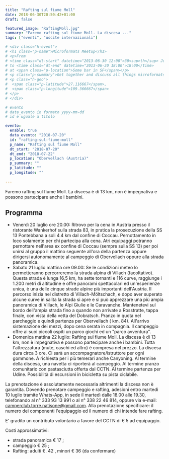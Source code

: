 ```yaml
---
title: "Rafting sul fiume Moll"
date: 2018-06-30T20:50:42+01:00
draft: false

featured_image: "RaftingMoll.jpg"
summary: "Faremo rafting sul fiume Moll. La discesa ..."
tags: ["eventi", "uscite internazionali"]

# <div class="h-event">
# <h1 class="p-name">Microformats Meetup</h1>
# <p>From 
# <time class="dt-start" datetime="2013-06-30 12:00">30<sup>th</sup> June 2013, 12:00</time>
# to <time class="dt-end" datetime="2013-06-30 18:00">18:00</time>
# at <span class="p-location">Some bar in SF</span></p>
# <p class="p-summary">Get together and discuss all things microformats-related.</p>
# <p class="h-geo">
#  <span class="p-latitude">27.116667</span>,
#  <span class="p-longitude">109.366667</span>
# </p>
# </div>

# evento 
# data_evento in formato yyyy-mm-dd
# id è uguale a titolo

evento:
  enable: true
  data_evento: "2018-07-20"
  id: "rafting-sul-fiume-moll"
  p_name: "Rafting sul fiume Moll"
  dt_start: "2018-07-20"
  dt_end: "2018-07-22"
  p_location: "Obervellach (Austria)"
  p_summary: ""
  p_latitude: ""
  p_longitude: ""
  
---
```


Faremo rafting sul fiume Moll. La discesa è di 13 km, non è impegnativa e possono partecipare anche i bambini.

## Programma

- Venerdì 20 luglio ore 20.00:
    Ritrovo per la cena in Austria presso il ristorante Wankerhof sulla strada 83, in pratica la prosecuzione della SS 13 Pontebbana a soli 4.4 km dal confine di Coccau. Pernottamento in loco solamente per chi partecipa alla cena. Atri equipaggi potranno pernottare nell'area ex confine di Coccau (sempre sulla SS 13) per poi unirsi al gruppo il mattino seguente all'ora della partenza oppure dirigersi autonomamente al campeggio di Obervellach oppure alla strada panoramica.
- Sabato 21 luglio mattina ore 09.00:
    Se le condizioni meteo lo permetteranno percorreremo la strada alpina di Villach (facoltativo). Questa strada è lunga 16,5 km, ha sette tornanti e 116 curve, raggiunge i 1.200 metri di altitudine e offre panorami spettacolari ed un'esperienze unica, è una delle cinque strade alpine più importanti dell'Austria. Il percorso inizia nel distretto di Villach-Möltschach, e dopo aver superato alcune curve in salita la strada si apre e si può apprezzare una più ampia panoramica di Villach, le Alpi Giulie e le Caravanche. Mantenetevi sul bordo dell'ampia strada fino a quando non arrivate a Rosstratte, tappa finale, con vista della vetta del Dobratsch. Pranzo in quota nel parcheggio e quindi partenza per Obervellach ( km. 84). All'arrivo sistemazione dei mezzi, dopo cena serata in compagnia. Il campeggio offre ai suoi piccoli ospiti un parco giochi ed un "parco avventura".
- Domenica mattina 22 luglio:
    Rafting sul fiume Moll. La discesa è di 13 km, non è impegnativa e possono partecipare anche i bambini. Tutta l'attrezzatura (mute, caschi ed altro) è compresa nel prezzo. La discesa dura circa 3 ore. Ci sarà un accompagnatore/istruttore per ogni gommone. A richiesta per i più temerari anche Canyoning. Al termine della discesa, una navetta ci riporterà al campeggio. Al termine pranzo comunitario con pastasciutta offerta dal CCTN. Al termine partenza per Udine. Possibilità di escursioni in bicicletta su pista ciclabile.

La prenotazione è assolutamente necessaria altrimenti la discesa non è garantita. Dovendo prenotare campeggio e rafting, adesioni entro martedì 10 luglio tramite Whats-App, in sede il martedì dalle 18.00 alle 19.30, telefonando al n° 333 93 13 991 o al n° 338 22 46 814, oppure via e-mail: camperclub.torre.natisone@gmail.com.
Alla prenotazione specificare: il numero dei componenti l'equipaggio ed il numero di chi intende fare rafting.

E' gradito un contributo volontario a favore del CCTN di € 5 ad equipaggio.

Costi approssimativi:

- strada panoramica € 17 ;
- campeggio € 25 ;
- Rafting: adulti €. 42 , minori € 36 (da confermare)
